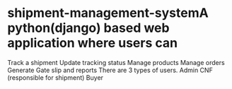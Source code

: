 # shipment-management-systemA python(django) based web application where users can
Track a shipment
Update tracking status
Manage products
Manage orders
Generate Gate slip and reports
There are 3 types of users.
Admin
CNF (responsible for shipment)
Buyer
